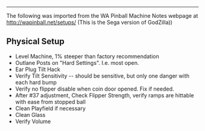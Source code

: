 ***
The following was imported from the WA Pinball Machine Notes webpage at http://wapinball.net/setups/
(This is the Sega version of GodZilla))
## Physical Setup
-   Level Machine, 1% steeper than factory recommendation
-   Outlane Posts on "Hard Settings". I.e. most open.
-   Ear Plug Tilt Hack
-   Verify Tilt Sensitivity -- should be sensitive, but only one danger with each hard bump
-   Verify no flipper disable when coin door opened. Fix if needed.
-   After #37 adjustment, Check Flipper Strength, verify ramps are hittable with ease from stopped ball
-   Clean Playfield if necessary
-   Clean Glass
-   Verify Volume


